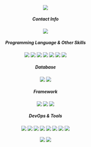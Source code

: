 <div align="center">
  
<img src="https://capsule-render.vercel.app/api?type=waving&color=gradient&height=200&width=100%&section=header&text=WELCOME!!&fontSize=30">
  <div>
      <h5>Contact Info</h5>
      <img src="https://img.shields.io/badge/kylesung0520@gmail.com-080d4f?style=flat&logo=gmail&logoColor=white "/>
  </div>
  <div>
      <h5>Programming Language & Other Skills</h5>
      <div>
          <img src="https://img.shields.io/badge/Java-080d4f?style=flat&logo=openjdk&logoColor=white "/>
          <img src="https://img.shields.io/badge/Python-080d4f?style=flat&logo=Python&logoColor=white "/>
          <img src="https://img.shields.io/badge/Scala-080d4f?style=flat&logo=Scala&logoColor=white "/>
          <img src="https://img.shields.io/badge/React-080d4f?style=flat&logo=React&logoColor=white "/>
          <img src="https://img.shields.io/badge/HTML5-080d4f?style=flat&logo=HTML5&logoColor=white "/>
          <img src="https://img.shields.io/badge/JS-080d4f?style=flat&logo=javascript&logoColor=white "/>
          <img src="https://img.shields.io/badge/CSS-080d4f?style=flat&logo=css3&logoColor=white "/>
      </div>
  </div>

  <div>
      <h5>Database</h5>
      <img src="https://img.shields.io/badge/MySQL-080d4f?style=flat&logo=MySql&logoColor=white "/ >
      <img src="https://img.shields.io/badge/MongoDB-080d4f?style=flat&logo=MongoDB&logoColor=white "/>
  </div>
  <div>
      <h5>Framework</h5>
      <img src="https://img.shields.io/badge/Springboot-080d4f?style=flat&logo=Springboot&logoColor=white "/>
      <img src="https://img.shields.io/badge/Django-080d4f?style=flat&logo=Django&logoColor=white "/>
      <img src="https://img.shields.io/badge/bootstrap-080d4f?style=flat&logo=bootstrap&logoColor=white">
  </div>
  <div>
      <h5>DevOps & Tools</h5>
      <img src="https://img.shields.io/badge/AWS-080d4f?style=flat&logo=amazonaws&logoColor=white "/>
      <img src="https://img.shields.io/badge/Jenkins-080d4f?style=flat&logo=Jenkins&logoColor=white "/>
      <img src="https://img.shields.io/badge/Docker-080d4f?style=flat&logo=Docker&logoColor=white "/>
      <img src="https://img.shields.io/badge/Intellij-080d4f?style=flat&logo=intellij-idea&logoColor=white"/>
      <img src="https://img.shields.io/badge/Eclipse-080d4f?style=flat&logo=eclipse&logoColor=white"/>
      <img src="https://img.shields.io/badge/VSCode-080d4f?style=flat&logo=visual-studio-code&logoColor=white"/>
      <img src="https://img.shields.io/badge/Pycharm-080d4f?style=flat&logo=pycharm&logoColor=white"/>
      <img src="https://img.shields.io/badge/Git-080d4f?style=flat&logo=Git&logoColor=white"/>
  </div>
</div>
<br>
<div align="center">
  <img src="https://github-readme-stats.vercel.app/api/top-langs/?username=kylesung0520&langs_count=8&hide_progress=true&theme=algolia" style="display:inline-block;">
  
  <img src="http://mazassumnida.wtf/api/v2/generate_badge?boj=kylesung0520" style="display:inline-block;">
</div>
